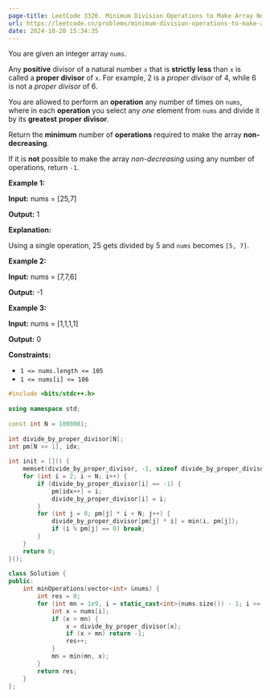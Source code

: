 ```yaml
---
page-title: LeetCode 3326. Minimum Division Operations to Make Array Non Decreasing
url: https://leetcode.cn/problems/minimum-division-operations-to-make-array-non-decreasing/description/
date: 2024-10-20 15:34:35
---
```

You are given an integer array `nums`.

Any **positive** divisor of a natural number `x` that is **strictly less** than `x` is called a **proper divisor** of `x`. For example, 2 is a *proper divisor* of 4, while 6 is not a *proper divisor* of 6.

You are allowed to perform an **operation** any number of times on `nums`, where in each **operation** you select any *one* element from `nums` and divide it by its **greatest** **proper divisor**.

Return the **minimum** number of **operations** required to make the array **non-decreasing**.

If it is **not** possible to make the array *non-decreasing* using any number of operations, return `-1`.

**Example 1:**

**Input:** nums = \[25,7\]

**Output:** 1

**Explanation:**

Using a single operation, 25 gets divided by 5 and `nums` becomes `[5, 7]`.

**Example 2:**

**Input:** nums = \[7,7,6\]

**Output:** \-1

**Example 3:**

**Input:** nums = \[1,1,1,1\]

**Output:** 0

**Constraints:**

-   `1 <= nums.length <= 105`
-   `1 <= nums[i] <= 106`

```cpp
#include <bits/stdc++.h>  
  
using namespace std;  
  
const int N = 1000001;  
  
int divide_by_proper_divisor[N];  
int pm[N >> 1], idx;  
  
int init = []() {  
    memset(divide_by_proper_divisor, -1, sizeof divide_by_proper_divisor);  
    for (int i = 2; i < N; i++) {  
        if (divide_by_proper_divisor[i] == -1) {  
            pm[idx++] = i;  
            divide_by_proper_divisor[i] = i;  
        }  
        for (int j = 0; pm[j] * i < N; j++) {  
            divide_by_proper_divisor[pm[j] * i] = min(i, pm[j]);  
            if (i % pm[j] == 0) break;  
        }  
    }  
    return 0;  
}();  
  
class Solution {  
public:  
    int minOperations(vector<int> &nums) {  
        int res = 0;  
        for (int mn = 1e9, i = static_cast<int>(nums.size()) - 1; i >= 0; i--) {  
            int x = nums[i];  
            if (x > mn) {  
                x = divide_by_proper_divisor[x];  
                if (x > mn) return -1;  
                res++;  
            }  
            mn = min(mn, x);  
        }  
        return res;  
    }  
};
```
